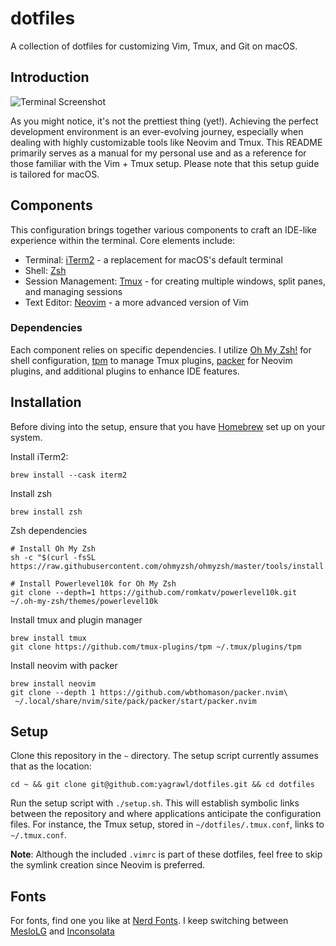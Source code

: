 # dotfiles

A collection of dotfiles for customizing Vim, Tmux, and Git on macOS.

## Introduction

![Terminal Screenshot](https://i.imgur.com/YQUIZL3.png)

As you might notice, it's not the prettiest thing (yet!). Achieving the perfect development environment is an ever-evolving journey, especially when dealing with highly customizable tools like Neovim and Tmux. This README primarily serves as a manual for my personal use and as a reference for those familiar with the Vim + Tmux setup. Please note that this setup guide is tailored for macOS.

## Components

This configuration brings together various components to craft an IDE-like experience within the terminal. Core elements include:

- Terminal: [iTerm2](https://iterm2.com/) - a replacement for macOS's default terminal
- Shell: [Zsh](https://zsh.sourceforge.io/)
- Session Management: [Tmux](https://github.com/tmux/tmux/wiki) - for creating multiple windows, split panes, and managing sessions
- Text Editor: [Neovim](https://neovim.io/) - a more advanced version of Vim

### Dependencies

Each component relies on specific dependencies. I utilize [Oh My Zsh!](https://ohmyz.sh/) for shell configuration, [tpm](https://github.com/tmux-plugins/tpm) to manage Tmux plugins, [packer](https://github.com/wbthomason/packer.nvim) for Neovim plugins, and additional plugins to enhance IDE features.

## Installation

Before diving into the setup, ensure that you have [Homebrew](https://brew.sh/) set up on your system.

Install iTerm2:
```
brew install --cask iterm2

```

Install zsh
```
brew install zsh
```

Zsh dependencies
```
# Install Oh My Zsh
sh -c "$(curl -fsSL https://raw.githubusercontent.com/ohmyzsh/ohmyzsh/master/tools/install.sh)"

# Install Powerlevel10k for Oh My Zsh
git clone --depth=1 https://github.com/romkatv/powerlevel10k.git ~/.oh-my-zsh/themes/powerlevel10k
```

Install tmux and plugin manager
```
brew install tmux
git clone https://github.com/tmux-plugins/tpm ~/.tmux/plugins/tpm
```

Install neovim with packer
```
brew install neovim
git clone --depth 1 https://github.com/wbthomason/packer.nvim\
 ~/.local/share/nvim/site/pack/packer/start/packer.nvim
```

## Setup

Clone this repository in the `~` directory. The setup script currently assumes that as the location:
```
cd ~ && git clone git@github.com:yagrawl/dotfiles.git && cd dotfiles
```

Run the setup script with `./setup.sh`. This will establish symbolic links between the repository and where applications anticipate the configuration files. For instance, the Tmux setup, stored in `~/dotfiles/.tmux.conf`, links to `~/.tmux.conf`.

**Note**: Although the included `.vimrc` is part of these dotfiles, feel free to skip the symlink creation since Neovim is preferred.

## Fonts

For fonts, find one you like at [Nerd Fonts](https://www.nerdfonts.com/font-downloads). I keep switching between [MesloLG](https://www.programmingfonts.org/#meslo) and [Inconsolata](https://www.programmingfonts.org/#inconsolata)
